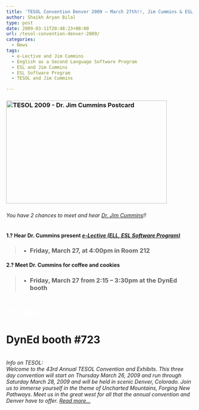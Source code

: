 ```yaml
---
title: 'TESOL Convention Denver 2009 – March 27th!!, Jim Cummins & ESL Software Program e-Lective'
author: Shaikh Aryan Bilal
type: post
date: 2009-03-11T20:48:23+00:00
url: /tesol-convention-denver-2009/
categories:
  - News
tags:
  - e-Lective and Jim Cummins
  - English as a Second Language Software Program
  - ESL and Jim Cummins
  - ESL Software Program
  - TESOL and Jim Cummins

---
```

#### 

### [<img loading="lazy" src="http://www.backbonecommunications.com/wp-content/uploads/tesol-dyned-jim-cummins.png" alt="TESOL 2009 - Dr. Jim Cummins Postcard" height="276" width="431" />][1]

### 

_You have 2 chances to meet and hear <a href="http://www.backbonecommunications.com/wp-content/uploads/tesol-cummins-postcard.pdf" title="TESOL 2009 - Dr. Jim Cummins Postcard" target="_blank" rel="noopener">Dr. Jim Cummins</a>!!_  
<font color="#ffffff">DynEd</font>

#### 1.? Hear Dr. Cummins present _<a href="http://www.backbonecommunications.com/wp-content/uploads/e-lective-flyer.pdf" title="e-Lective Flyer - Dr. Jim Cummins" target="_blank" rel="noopener">e-Lective (ELL, ESL Software Program) </a>_

>   * ### Friday, March 27, at 4:00pm in Room 212

#### 2.? Meet Dr. Cummins for coffee and cookies

>   * ### Friday, March 27 from 2:15 &#8211; 3:30pm at the DynEd booth

# <font color="#ffffff">DynEd? </font>

# DynEd booth #723

<font color="#ffffff">DynEd? </font>  
_Info on TESOL:_  
_Welcome to the 43rd Annual TESOL Convention and Exhibits. This three day convention will start on Thursday March 26, 2009 and run through Saturday March 28, 2009 and will be held in scenic Denver, Colorado. Join us to immerse yourself in the theme of Uncharted Mountains, Forging New Pathways. Meet us in the great west for all that the annual convention and Denver have to offer. <a href="http://www.tesol.org/s_tesol/convention2009/" title="TESOL Convention Denver 2009" target="_blank" rel="noopener">Read more&#8230;</a>_

 [1]: http://www.backbonecommunications.com/wp-content/uploads/tesol-dyned-jim-cummins.png "TESOL 2009 - Dr. Jim Cummins Postcard"